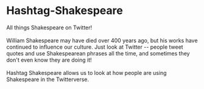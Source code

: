 # Hashtag-Shakespeare
All things Shakespeare on Twitter! <br />
<br />
William Shakespeare may have died over 400 years ago, but his works have continued to influence our culture. Just look at Twitter -- people tweet quotes and use Shakespearean phrases all the time, and sometimes they don't even know they are doing it! <br />
<br />
Hashtag Shakespeare allows us to look at how people are using Shakespeare in the Twitterverse.
